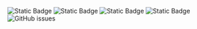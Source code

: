 ![Static Badge](https://img.shields.io/badge/blacklists-60-000000) ![Static Badge](https://img.shields.io/badge/blacklisted-2687297-cc0000) ![Static Badge](https://img.shields.io/badge/whitelisted-2244-00CC00) ![Static Badge](https://img.shields.io/badge/streaming_blacklist-28107-000000) ![GitHub issues](https://img.shields.io/github/issues/fabriziosalmi/blacklists)

